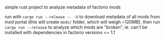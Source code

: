 simple rust project to analyze metadata of factorio mods

run with `cargo run --release -- -U` to download metadata of all mods
from mod portal (this will create `mods/` folder, which will weigh ~120MB),
then run `cargo run --release` to analyze which mods are "broken",
ie. can't be installed with dependencies in factorio versions <= 1.1
